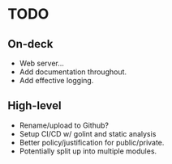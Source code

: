 # TODO

## On-deck

- Web server...
- Add documentation throughout.
- Add effective logging.

## High-level

- Rename/upload to Github?
- Setup CI/CD w/ golint and static analysis
- Better policy/justification for public/private.
- Potentially split up into multiple modules.
